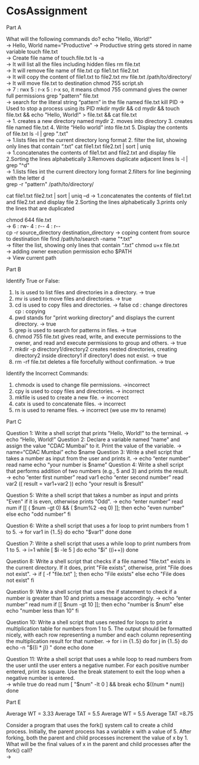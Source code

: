 # CosAssignment
Part A

What will the following commands do?
echo "Hello, World!"  
    	→ Hello, World
name="Productive" 
→ Productive string gets stored in name variable 
touch file.txt  
→ Create file name of touch.file.txt
ls -a  
→ It will list all the files including hidden files
rm file.txt  
→ It will remove file name of file.txt
cp file1.txt file2.txt  
→ It will copy the content of file1.txt to file2.txt
mv file.txt /path/to/directory/  
→ It will move file.txt to destination 
chmod 755 script.sh  
→ 7 : rwx  5 : r-x  5 : r-x  so, it means chmod 755 command gives the owner full permissions
grep "pattern" file.txt  
→ search for the literal string “pattern” in the file named file.txt
kill PID
→ Used to stop a process using its PID
mkdir mydir && cd mydir && touch file.txt && echo "Hello, World!" > file.txt && cat file.txt  
→ 1. creates a new directory named mydir
     2. moves into directory
     3. creates file named file.txt
     4. Write “Hello world” into file.txt
     5. Display the contents of file.txt 
ls -l | grep ".txt"  
→ 1.lists files int the current directory long format
     2. filter the list, showing only lines that contain “.txt”
cat file1.txt file2.txt | sort | uniq  
→ 1.concatenates the contents of file1.txt and file2.txt and display file
     2.Sorting the lines alphabetically
     3.Removes duplicate adjacent lines
ls -l | grep "^d"  
→ 1.lists files int the current directory long format
     2.filters for line beginning with the letter d  
grep -r "pattern" /path/to/directory/  

cat file1.txt file2.txt | sort | uniq –d 
→ 1.concatenates the contents of file1.txt and file2.txt and display file
     2.Sorting the lines alphabetically
     3.prints only the lines that are duplicated

chmod 644 file.txt  
→ 6 : rw-  4 : r--  4 : r--   
cp -r source_directory destination_directory 
→ coping content from source to destination file
find /path/to/search -name "*.txt"  
→ filter the list, showing only lines that contain “.txt”
chmod u+x file.txt  
→ adding owner execution permission
echo $PATH  
→ View current path

Part B

Identify True or False: 
1. ls is used to list files and directories in a directory.  → true
2. mv is used to move files and directories.  → true
3. cd is used to copy files and directories. → false 
    cd : change directores
    cp : copying   
4. pwd stands for "print working directory" and displays the current directory. → true
5. grep is used to search for patterns in files. → true
6. chmod 755 file.txt gives read, write, and execute permissions to the owner, and read and       execute permissions to group and others. → true
7. mkdir -p directory1/directory2 creates nested directories, creating directory2 inside directory1 if directory1 does not exist. → true
8. rm -rf file.txt deletes a file forcefully without confirmation. → true

Identify the Incorrect Commands: 
1. chmodx is used to change file permissions. →incorrect
2. cpy is used to copy files and directories. → incorrect
3. mkfile is used to create a new file. → incorrect
4. catx is used to concatenate files. → incorrect
5. rn is used to rename files.  → incorrect (we use mv to rename)

Part C

Question 1: Write a shell script that prints "Hello, World!" to the terminal. 
                → echo “Hello, World!”
Question 2: Declare a variable named "name" and assign the value "CDAC Mumbai" to it. Print the value of the variable. 
                → name=“CDAC Mumbai”
                    echo $name
Question 3: Write a shell script that takes a number as input from the user and prints it. 
                → echo “enter number”
                     read name 
                     echo “your number is $name”
Question 4: Write a shell script that performs addition of two numbers (e.g., 5 and 3) and prints the result. 
                 → echo “enter first number”
                      read var1
                      echo “enter second number”
                      read var2
                      (( result = var1+var2 ))
                      echo “your result is $result”

Question 5: Write a shell script that takes a number as input and prints "Even" if it is even, otherwise prints "Odd". 
               → echo “enter number”
                    read num
                    if [[ ( $num -gt 0) && ( $num%2 -eq 0) ]]; then
                        echo "even number"
                    else 
                        echo "odd number"
                    fi


Question 6: Write a shell script that uses a for loop to print numbers from 1 to 5.
               →  for var1 in {1..5}
                        do 
                            echo "$var1"
                        done
                     done  
 
Question 7: Write a shell script that uses a while loop to print numbers from 1 to 5. 
               → i=1
                   while [ $i -le 5 ]
                     do 
                        echo "$i"
                        ((i++))
                     done  

Question 8: Write a shell script that checks if a file named "file.txt" exists in the current directory. If it does, print "File exists", otherwise, print "File does not exist". 
               → if [ -f "file.txt" ]; then
                       echo "File exists"
                    else
                        echo "File does not exist"
                    fi

Question 9: Write a shell script that uses the if statement to check if a number is greater than 10 and prints a message accordingly. 
                → echo “enter number”
                     read num
                     if [[ $num -gt 10 ]]; then
                          echo "number is $num"
                     else 
                          echo "number less than 10"
                     fi

Question 10: Write a shell script that uses nested for loops to print a multiplication table for numbers from 1 to 5. The output should be formatted nicely, with each row representing a number and each column representing the multiplication result for that number. 
                → for i in {1..5}
                     do
                           for j in {1..5}
                           do
                                 echo -n "$((i * j)) "
                           done
                           echo
                     done

Question 11: Write a shell script that uses a while loop to read numbers from the user until the user enters a negative number. For each positive number entered, print its square. Use the break statement to exit the loop when a negative number is entered.  
                  → while true
                       do
                           read num
                           [ "$num" -lt 0 ] && break
                           echo $((num * num))
                        done

Part E

Average WT = 3.33
Average TAT = 5.5
Average WT = 5.5
Average TAT =8.75

Consider a program that uses the fork() system call to create a child process. Initially, the parent process has a variable x with a value of 5. After forking, both the parent and child processes increment the value of x by 1. What will be the final values of x in the parent and child processes after the fork() call?  
→ 

